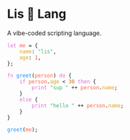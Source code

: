 # Lis 🦊 Lang

A vibe-coded scripting language.

<pre><code><span style="color:orchid">let</span> <span style="color:tomato">me</span> = {
    <span style="color:goldenrod">name</span>: <span style="color:mediumseagreen">"lis"</span>,
    <span style="color:goldenrod">age</span>: <span style="color:chocolate">1</span>,
};

<span style="color:orchid">fn</span> <span style="color:dodgerblue">greet</span>(<span style="color:tomato">person</span>) <span style="color:orchid">do</span> {
    <span style="color:orchid">if</span> <span style="color:tomato">person</span>.<span style="color:goldenrod">age</span> < <span style="color:chocolate">30</span> <span style="color:orchid">then</span> {
        <span style="color:orchid">print</span> <span style="color:mediumseagreen">"sup "</span> ++ <span style="color:tomato">person</span>.<span style="color:goldenrod">name</span>;
    }
    <span style="color:orchid">else</span> {
        <span style="color:orchid">print</span> <span style="color:mediumseagreen">"hello "</span> ++ <span style="color:tomato">person</span>.<span style="color:goldenrod">name</span>;
    }
}

<span style="color:dodgerblue">greet</span>(<span style="color:tomato">me</span>);
</code></pre>
